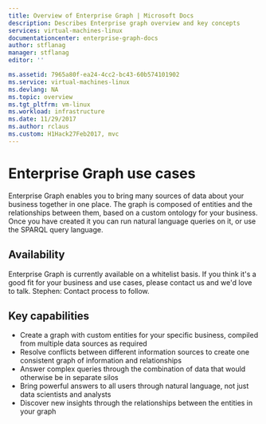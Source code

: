 ```yaml
---
title: Overview of Enterprise Graph | Microsoft Docs
description: Describes Enterprise graph overview and key concepts
services: virtual-machines-linux
documentationcenter: enterprise-graph-docs
author: stflanag
manager: stflanag
editor: ''

ms.assetid: 7965a80f-ea24-4cc2-bc43-60b574101902
ms.service: virtual-machines-linux
ms.devlang: NA
ms.topic: overview
ms.tgt_pltfrm: vm-linux
ms.workload: infrastructure
ms.date: 11/29/2017
ms.author: rclaus
ms.custom: H1Hack27Feb2017, mvc
---
```


# Enterprise Graph use cases

Enterprise Graph enables you to bring many sources of data about your business together in one place. The graph is composed of entities and the relationships between them, based on a custom ontology for your business. Once you have created it you can run natural language queries on it, or use the SPARQL query language.

## Availability

Enterprise Graph is currently available on a whitelist basis. If you think it's a good fit for your business and use cases, please contact us and we'd love to talk. Stephen: Contact process to follow.

## Key capabilities

* Create a graph with custom entities for your specific business, compiled from multiple data sources as required
* Resolve conflicts between different information sources to create one consistent graph of information and relationships
* Answer complex queries through the combination of data that would otherwise be in separate silos
* Bring powerful answers to all users through natural language, not just data scientists and analysts
* Discover new insights through the relationships between the entities in your graph
